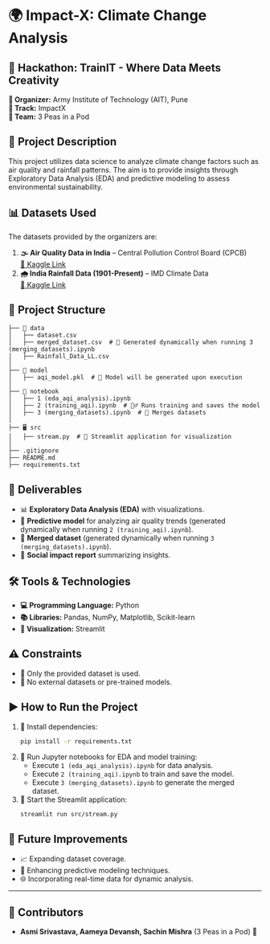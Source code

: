 # 🌍 Impact-X: Climate Change Analysis

## 🚀 Hackathon: TrainIT - Where Data Meets Creativity

**🏫 Organizer:** Army Institute of Technology (AIT), Pune\
**📌 Track:** ImpactX\
**👥 Team:** 3 Peas in a Pod

## 📖 Project Description

This project utilizes data science to analyze climate change factors such as air quality and rainfall patterns. The aim is to provide insights through Exploratory Data Analysis (EDA) and predictive modeling to assess environmental sustainability.

## 📊 Datasets Used

The datasets provided by the organizers are:

1. **🌫️ Air Quality Data in India** – Central Pollution Control Board (CPCB)\
   [📂 Kaggle Link](https://www.kaggle.com/datasets/shrutibhargava94/india-air-quality-data)
2. **🌧️ India Rainfall Data (1901-Present)** – IMD Climate Data\
   [📂 Kaggle Link](https://www.kaggle.com/datasets/saisaran2/rainfall-data-from-1901-to-2017-for-india)

## 📁 Project Structure

```
├── 📂 data
│   ├── dataset.csv
│   ├── merged_dataset.csv  # 🔄 Generated dynamically when running 3 (merging_datasets).ipynb
│   ├── Rainfall_Data_LL.csv
│
├── 🤖 model
│   ├── aqi_model.pkl  # 🔄 Model will be generated upon execution
│
├── 📓 notebook
│   ├── 1 (eda_aqi_analysis).ipynb
│   ├── 2 (training_aqi).ipynb  # 🏋️‍♂️ Runs training and saves the model
│   ├── 3 (merging_datasets).ipynb  # 🔗 Merges datasets
│
├── 🖥️ src
│   ├── stream.py  # 🎨 Streamlit application for visualization
│
├── .gitignore
├── README.md
├── requirements.txt
```

## 📌 Deliverables

- 📊 **Exploratory Data Analysis (EDA)** with visualizations.
- 🔮 **Predictive model** for analyzing air quality trends (generated dynamically when running `2 (training_aqi).ipynb`).
- 🔗 **Merged dataset** (generated dynamically when running `3 (merging_datasets).ipynb`).
- 📜 **Social impact report** summarizing insights.

## 🛠️ Tools & Technologies

- **💻 Programming Language:** Python
- **📚 Libraries:** Pandas, NumPy, Matplotlib, Scikit-learn
- **🎨 Visualization:** Streamlit

## ⚠️ Constraints

- 🚫 Only the provided dataset is used.
- 🚫 No external datasets or pre-trained models.

## ▶️ How to Run the Project

1. 🔧 Install dependencies:
   ```bash
   pip install -r requirements.txt
   ```
2. 📓 Run Jupyter notebooks for EDA and model training:
   - Execute `1 (eda_aqi_analysis).ipynb` for data analysis.
   - Execute `2 (training_aqi).ipynb` to train and save the model.
   - Execute `3 (merging_datasets).ipynb` to generate the merged dataset.
3. 🎨 Start the Streamlit application:
   ```bash
   streamlit run src/stream.py
   ```

## 🔮 Future Improvements

- 📈 Expanding dataset coverage.
- 🤖 Enhancing predictive modeling techniques.
- 🌐 Incorporating real-time data for dynamic analysis.

---

## 👥 Contributors

- **Asmi Srivastava, Aameya Devansh, Sachin Mishra** (3 Peas in a Pod) 🌱

